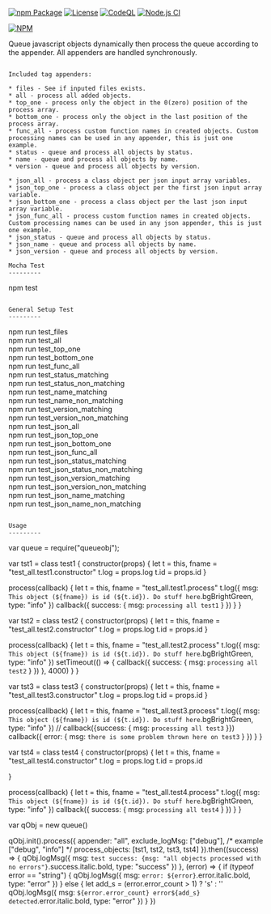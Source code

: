 [![npm Package](https://img.shields.io/npm/v/queueobj.svg)](https://www.npmjs.org/package/queueobj)
[![License](https://img.shields.io/npm/l/queueobj.svg)](https://github.com/jman717/queueobj/blob/master/LICENSE)
[![CodeQL](https://github.com/jman717/QueueObj/actions/workflows/github-actions.yml/badge.svg)](https://github.com/jman717/QueueObj/blob/main/.github/workflows/github-actions.yml)
[![Node.js CI](https://github.com/jman717/QueueObj/actions/workflows/node.js.yml/badge.svg)](https://github.com/jman717/QueueObj/actions/workflows/node.js.yml)

[![NPM](https://nodei.co/npm/queueobj.png?downloads=true&downloadRank=true&stars=true)](https://nodei.co/npm/queueobj/)

Queue javascript objects dynamically then process the queue according to the appender. All appenders are handled synchronously.

```

Included tag appenders:

* files - See if inputed files exists.
* all - process all added objects.
* top_one - process only the object in the 0(zero) position of the process array.
* bottom_one - process only the object in the last position of the process array.
* func_all - process custom function names in created objects. Custom processing names can be used in any appender, this is just one example.
* status - queue and process all objects by status.
* name - queue and process all objects by name.
* version - queue and process all objects by version.

* json_all - process a class object per json input array variables.
* json_top_one - process a class object per the first json input array variable.
* json_bottom_one - process a class object per the last json input array variable.
* json_func_all - process custom function names in created objects. Custom processing names can be used in any json appender, this is just one example.
* json_status - queue and process all objects by status.
* json_name - queue and process all objects by name.
* json_version - queue and process all objects by version.

Mocha Test
---------
```
npm test
```

General Setup Test
---------
```
npm run test_files  
npm run test_all   
npm run test_top_one   
npm run test_bottom_one   
npm run test_func_all   
npm run test_status_matching   
npm run test_status_non_matching   
npm run test_name_matching   
npm run test_name_non_matching   
npm run test_version_matching   
npm run test_version_non_matching   
npm run test_json_all   
npm run test_json_top_one   
npm run test_json_bottom_one   
npm run test_json_func_all   
npm run test_json_status_matching   
npm run test_json_status_non_matching   
npm run test_json_version_matching   
npm run test_json_version_non_matching   
npm run test_json_name_matching   
npm run test_json_name_non_matching   

```

Usage
---------
```

var queue = require("queueobj");

var tst1 = class test1 {
  constructor(props) {
    let t = this, fname = "test_all.test1.constructor"
    t.log = props.log
    t.id = props.id
  }

  process(callback) {
    let t = this, fname = "test_all.test1.process"
    t.log({ msg: `This object (${fname}) is id (${t.id}). Do stuff here`.bgBrightGreen, type: "info" })
    callback({ success: { msg: `processing all test1` } })
  }
}

var tst2 = class test2 {
  constructor(props) {
    let t = this, fname = "test_all.test2.constructor"
    t.log = props.log
    t.id = props.id
  }

  process(callback) {
    let t = this, fname = "test_all.test2.process"
    t.log({ msg: `This object (${fname}) is id (${t.id}). Do stuff here`.bgBrightGreen, type: "info" })
    setTimeout(() => {
      callback({ success: { msg: `processing all test2` } })
    }, 4000)
  }
}

var tst3 = class test3 {
  constructor(props) {
    let t = this, fname = "test_all.test3.constructor"
    t.log = props.log
    t.id = props.id
  }

  process(callback) {
    let t = this, fname = "test_all.test3.process"
    t.log({ msg: `This object (${fname}) is id (${t.id}). Do stuff here`.bgBrightGreen, type: "info" })
    // callback({success: { msg: `processing all test3` }})
    callback({ error: { msg: `there is some problem thrown here on test3` } })
  }
}

var tst4 = class test4 {
  constructor(props) {
    let t = this, fname = "test_all.test4.constructor"
    t.log = props.log
    t.id = props.id

  }

  process(callback) {
    let t = this, fname = "test_all.test4.process"
    t.log({ msg: `This object (${fname}) is id (${t.id}). Do stuff here`.bgBrightGreen, type: "info" })
    callback({ success: { msg: `processing all test4` } })
  }
}

var qObj = new queue()

qObj.init().process({
  appender: "all",
  exclude_logMsg: ["debug"],   /* example ["debug", "info"] */
  process_objects: [tst1, tst2, tst3, tst4]
}).then((success) => {
  qObj.logMsg({ msg: `test success: {msg: "all objects processed with no errors"}`.success.italic.bold, type: "success" })
}, (error) => {
  if (typeof error == "string") {
    qObj.logMsg({ msg: `error: ${error}`.error.italic.bold, type: "error" })
  } else {
    let add_s = (error.error_count > 1) ? 's' : ''
    qObj.logMsg({ msg: `${error.error_count} error${add_s} detected`.error.italic.bold, type: "error" })
  }
})

```

